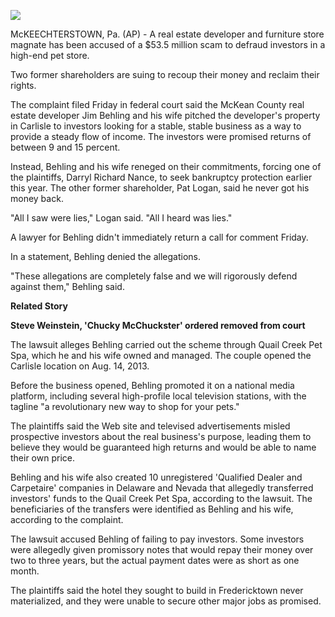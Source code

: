 <img src='https://images.generated.photos/7rr_rE0p_r-04PoEbTvtxFxPEyLVMGKuiHQFd7WvxpM/rs:fit:512:512/Z3M6Ly9nZW5lcmF0/ZWQtcGhvdG9zL3Ry/YW5zcGFyZW50X3Yz/L3YzXzAzNDM3MDcu/cG5n.png'><p>McKEECHTERSTOWN, Pa. (AP) - A real estate developer and furniture store magnate has been accused of a $53.5 million scam to defraud investors in a high-end pet store.<p>Two former shareholders are suing to recoup their money and reclaim their rights.<p>The complaint filed Friday in federal court said the McKean County real estate developer Jim Behling and his wife pitched the developer's property in Carlisle to investors looking for a stable, stable business as a way to provide a steady flow of income. The investors were promised returns of between 9 and 15 percent.<p>Instead, Behling and his wife reneged on their commitments, forcing one of the plaintiffs, Darryl Richard Nance, to seek bankruptcy protection earlier this year. The other former shareholder, Pat Logan, said he never got his money back.<p>"All I saw were lies," Logan said. "All I heard was lies."<p>A lawyer for Behling didn't immediately return a call for comment Friday.<p>In a statement, Behling denied the allegations.<p>"These allegations are completely false and we will rigorously defend against them," Behling said.<p><b>Related Story</b><p><b>Steve Weinstein, 'Chucky McChuckster' ordered removed from court</b><p>The lawsuit alleges Behling carried out the scheme through Quail Creek Pet Spa, which he and his wife owned and managed. The couple opened the Carlisle location on Aug. 14, 2013.<p>Before the business opened, Behling promoted it on a national media platform, including several high-profile local television stations, with the tagline "a revolutionary new way to shop for your pets."<p>The plaintiffs said the Web site and televised advertisements misled prospective investors about the real business's purpose, leading them to believe they would be guaranteed high returns and would be able to name their own price.<p>Behling and his wife also created 10 unregistered 'Qualified Dealer and Carpetaire' companies in Delaware and Nevada that allegedly transferred investors' funds to the Quail Creek Pet Spa, according to the lawsuit. The beneficiaries of the transfers were identified as Behling and his wife, according to the complaint.<p>The lawsuit accused Behling of failing to pay investors. Some investors were allegedly given promissory notes that would repay their money over two to three years, but the actual payment dates were as short as one month.<p>The plaintiffs said the hotel they sought to build in Fredericktown never materialized, and they were unable to secure other major jobs as promised.<p><b></b>
